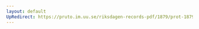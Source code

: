 ```yaml
---
layout: default
UpRedirect: https://pruto.im.uu.se/riksdagen-records-pdf/1879/prot-1879--ak--046/prot-1879--ak--046_040.pdf
---
```

